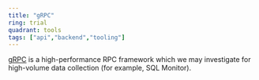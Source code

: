 ```yaml
---
title: "gRPC"
ring: trial
quadrant: tools
tags: ["api","backend","tooling"]
---
```


[gRPC](https://grpc.io/) is a high-performance RPC framework which we may investigate for high-volume data collection (for example, SQL Monitor).
